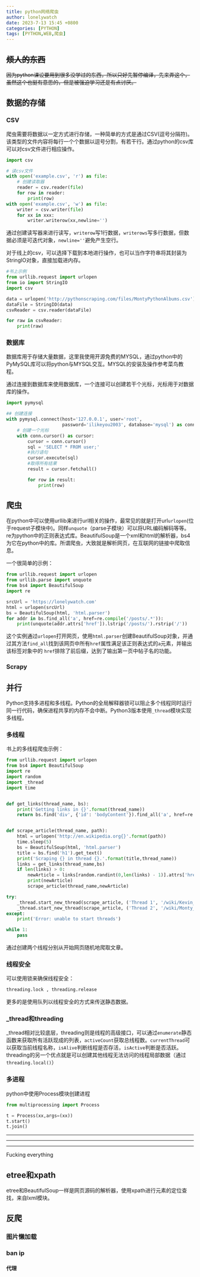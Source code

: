 ```yaml
---
title: python网络爬虫
author: lonelywatch
date: 2023-7-13 15:45 +0800
categories: [PYTHON]
tags: [PYTHON,WEB,爬虫]
---
```


## ~~烦人的东西~~

~~因为python课设要用到很多没学过的东西，所以只好先暂停编译，先来弄这个，虽然这个也挺有意思的，但是被强迫学习还是有点讨厌。~~

## 数据的存储

### CSV

爬虫需要将数据以一定方式进行存储，一种简单的方式是通过CSV(逗号分隔符)。该类型的文件内容将每行一个个数据以逗号分割，有若干行。通过python的csv库可以对csv文件进行相应操作。

```python
import csv

# 读csv文件
with open('example.csv', 'r') as file:
    # 创建读取器
    reader = csv.reader(file)
    for row in reader:
        print(row)
with open('example.csv', 'w') as file:
    writer = csv.writer(file)
    for xx in xxx:
        writer.writerow(xx,newline='')
```

通过创建读写器来进行读写，`writerow`写1行数据，`writerows`写多行数据，但数据必须是可迭代对象，`newline=''`避免产生空行。

对于线上的csv，可以选择下载到本地进行操作，也可以当作字符串将其封装为StringIO对象，直接加载进内存。

```python
#书上示例
from urllib.request import urlopen
from io import StringIO
import csv

data = urlopen('http://pythonscraping.com/files/MontyPythonAlbums.csv').read().decode('ascii','ignore')
dataFile = StringIO(data)
csvReader = csv.reader(dataFile)

for raw in csvReader:
    print(raw)

```



### 数据库

数据库用于存储大量数据，这里我使用开源免费的MYSQL，通过python中的PyMySQL库可以将python与MYSQL交互。MYSQL的安装及操作参考菜鸟教程。

通过连接到数据库来使用数据库，一个连接可以创建若干个光标，光标用于对数据库的操作。

```python
import pymysql

## 创建连接
with pymysql.connect(host='127.0.0.1', user='root',
                     password='ilikeyou2003', database='mysql') as conn:
    # 创建一个光标
    with conn.cursor() as cursor:
        cursor = conn.cursor()
        sql = 'SELECT * FROM user;'
        #执行语句
        cursor.execute(sql)
        #取得所有结果
        result = cursor.fetchall()

        for row in result:
            print(row)

```

## 爬虫

在python中可以使用urllib来进行url相关的操作，最常见的就是打开url`urlopen`(位于request子模块中)。同样`unquote`（parse子模块）可以将URL编码解码等等。re为python中的正则表达式库。BeautifulSoup是一个xml和html的解析器，bs4为它在python中的库。所谓爬虫，大致就是解析网页，在互联网的链接中爬取信息。

一个很简单的示例：

```python
from urllib.request import urlopen
from urllib.parse import unquote
from bs4 import BeautifulSoup
import re

srcUrl = 'https://lonelywatch.com'
html = urlopen(srcUrl)
bs = BeautifulSoup(html, 'html.parser')
for addr in bs.find_all('a', href=re.compile('/posts/.*')):
    print(unquote(addr.attrs['href']).lstrip('/posts/').rstrip('/'))

```

这个实例通过`urlopen`打开网页，使用`html.parser`创建BeautifulSoup对象，并通过其方法`find_all`找到该网页中所有`href`属性满足该正则表达式的`a`元素，并输出该标签对象中的 `href`排除了前后缀，达到了输出第一页中帖子名的功能。



### Scrapy



## 并行

Python支持多进程和多线程。Python的全局解释器锁可以阻止多个线程同时运行同一行代码，确保进程共享的内存不会中断。Python3版本使用`_thread`模块实现多线程。

### 多线程

书上的多线程爬虫示例：

```python
from urllib.request import urlopen
from bs4 import BeautifulSoup
import re
import random
import _thread
import time


def get_links(thread_name, bs):
    print('Getting links in {}'.format(thread_name))
    return bs.find('div', {'id': 'bodyContent'}).find_all('a', href=re.compile('^(/wiki/)((?!:).)*$'))


def scrape_article(thread_name, path):
    html = urlopen('http://en.wikipedia.org{}'.format(path))
    time.sleep(5)
    bs = BeautifulSoup(html, 'html.parser')
    title = bs.find('h1').get_text()
    print('Scraping {} in thread {}.'.format(title,thread_name))
    links = get_links(thread_name,bs)
    if len(links) > 0:
        newArticle = links[random.randint(0,len(links) - 1)].attrs['href']
        print(newArticle)
        scrape_article(thread_name,newArticle)

try:
    _thread.start_new_thread(scrape_article, ('Thread 1', '/wiki/Kevin_Bacon',))
    _thread.start_new_thread(scrape_article, ('Thread 2', '/wiki/Monty_Python',))
except:
    print('Error: unable to start threads')

while 1:
    pass
```

通过创建两个线程分别从开始网页随机地爬取文章。

### 线程安全

可以使用锁来确保线程安全：

```python
threading.lock , threading.release
```

更多的是使用队列以线程安全的方式来传送静态数据。

### _thread和threading

_thread相对比较底层，threading则是线程的高级接口，可以通过`enumerate`静态函数来获取所有活跃现成的列表，`activeCount`获取总线程数。`currentThread`可以获取当前线程名称，`isAlive`判断线程是否存活，`isActive`判断是否活跃。threading的另一个优点就是可以创建其他线程无法访问的线程局部数据（通过`threading.local()`）

### 多进程

python中使用Process模块创建进程

```python
from multiprocessing import Process

t = Process(xx,args=(xx))
t.start()
t.join()
```

---

---

---

Fucking everything

## etree和xpath

etree和BeautifulSoup一样是网页源码的解析器，使用xpath进行元素的定位查找，来自lxml模块。

## 反爬

### 图片懒加载

### ban ip

#### 代理

